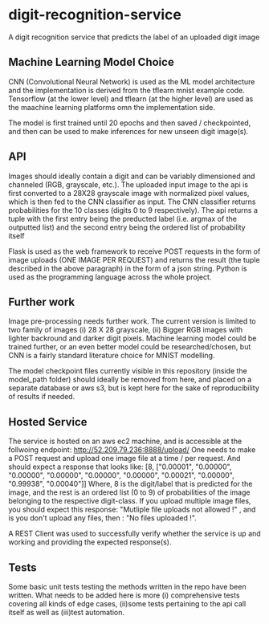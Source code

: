 # digit-recognition-service
A digit recognition service that predicts the label of an uploaded digit image


## Machine Learning Model Choice
CNN (Convolutional Neural Network) is used as the ML model architecture and the implementation is derived from the tflearn mnist example code. Tensorflow (at the lower level) and tflearn (at the higher level) are used as the maachine learning platforms omn the implementation side. 

The model is first trained until 20 epochs and then saved / checkpointed, and then can be used to make inferences for new unseen digit image(s).


## API
Images should ideally contain a digit and can be variably dimensioned and channeled (RGB, grayscale, etc.). The uploaded input image to the api is first converted to a 28X28 grayscale image with normalized pixel values, which is then fed to the CNN classifier as input. The CNN classifier returns probabilities for the 10 classes (digits 0 to 9 respectively). The api returns a tuple with the first entry being the preducted label (i.e. argmax of the outputted list) and the second entry being the ordered list of probability itself

Flask is used as the web framework to receive POST requests in the form of image uploads (ONE IMAGE PER REQUEST) and returns the result (the tuple described in the above paragraph) in the form of a json string. Python is used as the programming language across the whole project.

## Further work

Image pre-processing needs further work. The current version is limited to two family of images (i) 28 X 28 grayscale, (ii) Bigger RGB images with lighter backround and darker digit pixels. Machine learning model could be trained further, or an even better model could be researched/chosen, but CNN is a fairly standard literature choice for MNIST modelling.

The model checkpoint files currently visible in this repository (inside the model_path folder) should ideally be removed from here, and placed on a separate database or aws s3, but is kept here for the sake of reproducibility of results if needed.


## Hosted Service

The service is hosted on an aws ec2 machine, and is accessible at the follwoing endpoint: http://52.209.79.236:8888/upload/
One needs to make a POST request and upload one image file at a time / per request. And should expect a response that looks like: [8, ["0.00001", "0.00000", "0.00000", "0.00000", "0.00000", "0.00000", "0.00021", "0.00000", "0.99938", "0.00040"]]
Where, 8 is the digit/label that is predicted for the image, and the rest is an ordered list (0 to 9) of probabilities of the image belonging to the respective digit-class. If you upload multiple image files, you should expect this response: "Mutliple file uploads not allowed !" , and is you don't upload any files, then : "No files uploaded !".

A REST Client was used to successfully verify whether the service is up and working and providing the expected response(s).

## Tests

Some basic unit tests testing the methods written in the repo have been written. What needs to be added here is more (i) comprehensive tests covering all kinds of edge cases, (ii)some tests pertaining to the api call itself as well as (iii)test automation.
